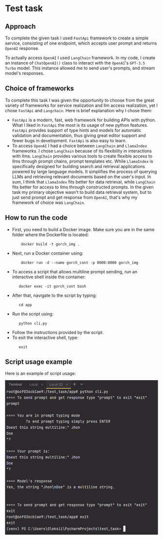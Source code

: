 # Test task
## Approach
To complete the given task I used `FastApi` framework to create a simple service, consisting 
of one endpoint, which accepts user prompt and returns `OpenAI` response.

To actually access `OpenAI` I used `LangChain` framework. In my code, I create an instance of 
`ChatOpenAI()` class to interact with the `OpenAI`'s `GPT-3.5 Turbo` model. This instance allowed 
me to send user's prompts, and stream model's responses.

## Choice of frameworks
To complete this task I was given the opportunity to choose from the great variety of frameworks for
service realization and llm access realization, yet I chose `FastApi` and `Langchain`. Here is brief
explanation why I chose them:
* `FastApi` is a modern, fast, web framework for building APIs with python. What I liked in `FastApi` the 
most is its usage of new python features. `FastApi` provides support of type hints and models for automatic 
validation and documentation, thus giving great editor support and fewer bugs in development. `FastApi` is
also easy to learn.
* To access `OpenAI` I had a choice between `LangChain` and `LlamaIndex` frameworks. I chose `LangChain`
because of its flexibility in interactions with llms. `LangChain` provides various tools to create
flexible access to llms through prompt chains, prompt templates etc. While `LlamaIndex`  is specifically 
designed for building search and retrieval applications powered by large language models. It simplifies 
the process of querying LLMs and retrieving relevant documents based on the user's input. In sum, I think
that `LlamaIndex` fits better for data retrieval, while `LangChain` fits better for access to llms through
constructed prompts. In the given task my primary objective wasn't to build data retrieval system, but
to just send prompt and get response from `OpenAI`, that's why my framework of choice was `LangChain`.

## How to run the code
* First, you need to build a Docker image. Make sure you are in the same folder where the Dockerfile is located:
    ```console
        docker build -t gorch_img .
    ```
* Next, run a Docker container using:
    ```console
        docker run -d --name gorch_cont -p 8000:8000 gorch_img
    ```
* To access a script that allows multiline prompt sending, run an interactive shell inside the container:
    ```console
       docker exec -it gorch_cont bash 
    ```
* After that, navigate to the script by typing:
    ```console
       cd app 
    ```
* Run the script using:
    ```console
       python cli.py
    ```
* Follow the instructions provided by the script.
* To exit the interactive shell, type:
    ```console
       exit
    ```

## Script usage example
Here is an example of script usage:

![Script usage](examples/script_usage.png)
